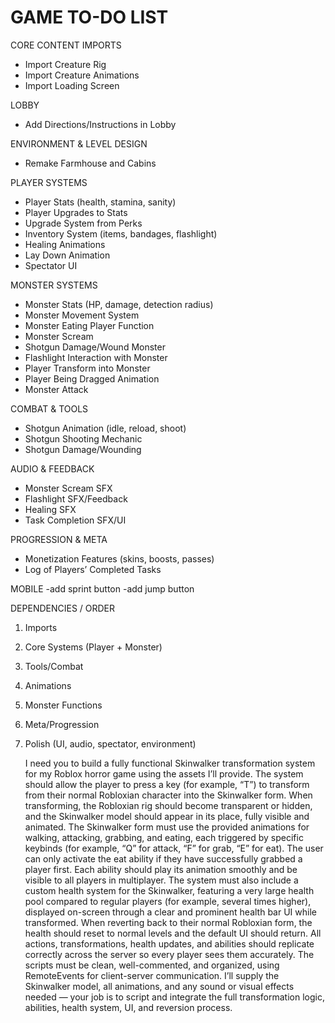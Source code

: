 # GAME TO-DO LIST

CORE CONTENT IMPORTS

* Import Creature Rig
* Import Creature Animations
* Import Loading Screen



LOBBY

* Add Directions/Instructions in Lobby



ENVIRONMENT \& LEVEL DESIGN

* Remake Farmhouse and Cabins



PLAYER SYSTEMS

* Player Stats (health, stamina, sanity)
* Player Upgrades to Stats
* Upgrade System from Perks
* Inventory System (items, bandages, flashlight)
* Healing Animations
* Lay Down Animation
* Spectator UI



MONSTER SYSTEMS

* Monster Stats (HP, damage, detection radius)
* Monster Movement System
* Monster Eating Player Function
* Monster Scream
* Shotgun Damage/Wound Monster
* Flashlight Interaction with Monster
* Player Transform into Monster
* Player Being Dragged Animation
* Monster Attack



COMBAT \& TOOLS

* Shotgun Animation (idle, reload, shoot)
* Shotgun Shooting Mechanic
* Shotgun Damage/Wounding



AUDIO \& FEEDBACK

* Monster Scream SFX
* Flashlight SFX/Feedback
* Healing SFX
* Task Completion SFX/UI



PROGRESSION \& META

* Monetization Features (skins, boosts, passes)
* Log of Players’ Completed Tasks



MOBILE
-add sprint button
-add jump button





DEPENDENCIES / ORDER

1. Imports
2. Core Systems (Player + Monster)
3. Tools/Combat
4. Animations
5. Monster Functions
6. Meta/Progression
7. Polish (UI, audio, spectator, environment)



   I need you to build a fully functional Skinwalker transformation system for my Roblox horror game using the assets I’ll provide. The system should allow the player to press a key (for example, “T”) to transform from their normal Robloxian character into the Skinwalker form. When transforming, the Robloxian rig should become transparent or hidden, and the Skinwalker model should appear in its place, fully visible and animated. The Skinwalker form must use the provided animations for walking, attacking, grabbing, and eating, each triggered by specific keybinds (for example, “Q” for attack, “F” for grab, “E” for eat). The user can only activate the eat ability if they have successfully grabbed a player first. Each ability should play its animation smoothly and be visible to all players in multiplayer. The system must also include a custom health system for the Skinwalker, featuring a very large health pool compared to regular players (for example, several times higher), displayed on-screen through a clear and prominent health bar UI while transformed. When reverting back to their normal Robloxian form, the health should reset to normal levels and the default UI should return. All actions, transformations, health updates, and abilities should replicate correctly across the server so every player sees them accurately. The scripts must be clean, well-commented, and organized, using RemoteEvents for client-server communication. I’ll supply the Skinwalker model, all animations, and any sound or visual effects needed — your job is to script and integrate the full transformation logic, abilities, health system, UI, and reversion process.

